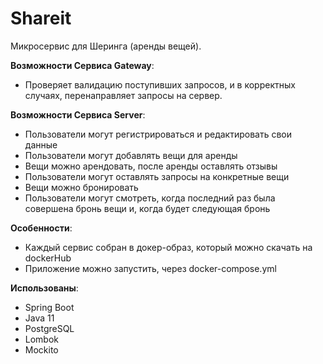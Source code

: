 # Shareit
Микросервис для Шеринга (аренды вещей).

**Возможности Сервиса Gateway**:
- Проверяет валидацию поступивших запросов, и в корректных случаях, перенаправляет запросы на сервер.

**Возможности Сервиса Server**:
- Пользователи могут регистрироваться и редактировать свои данные
- Пользователи могут добавлять вещи для аренды
- Вещи можно арендовать, после аренды оставлять отзывы
- Пользователи могут оставлять запросы на конкретные вещи
- Вещи можно бронировать
- Пользователи могут смотреть, когда последний раз была совершена бронь вещи и, когда будет следующая бронь

**Особенности**:
- Каждый сервис собран в докер-образ, который можно скачать на dockerHub
- Приложение можно запустить, через docker-compose.yml

**Использованы**:
- Spring Boot
- Java 11
- PostgreSQL
- Lombok
- Mockito
